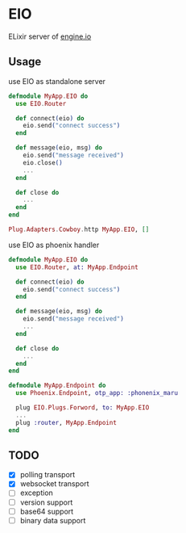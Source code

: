 EIO
========

ELixir server of [engine.io](http://www.engine.io)

## Usage

use EIO as standalone server

```elixir
defmodule MyApp.EIO do
  use EIO.Router

  def connect(eio) do
    eio.send("connect success")
  end

  def message(eio, msg) do
    eio.send("message received")
    eio.close()
    ...
  end

  def close do
    ...
  end
end

Plug.Adapters.Cowboy.http MyApp.EIO, []
```

use EIO as phoenix handler

```elixir
defmodule MyApp.EIO do
  use EIO.Router, at: MyApp.Endpoint

  def connect(eio) do
    eio.send("connect success")
  end

  def message(eio, msg) do
    eio.send("message received")
    ...
  end

  def close do
    ...
  end
end

defmodule MyApp.Endpoint do
  use Phoenix.Endpoint, otp_app: :phonenix_maru

  plug EIO.Plugs.Forword, to: MyApp.EIO
  ...
  plug :router, MyApp.Endpoint
end
```

## TODO

- [X] polling transport
- [X] websocket transport
- [ ] exception
- [ ] version support
- [ ] base64 support
- [ ] binary data support
